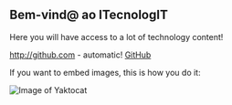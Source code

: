 ## Bem-vind@ ao ITecnologIT

Here you will have access to a lot of technology content!

http://github.com - automatic!
[GitHub](http://github.com)

If you want to embed images, this is how you do it:

![Image of Yaktocat](https://octodex.github.com/images/yaktocat.png)
